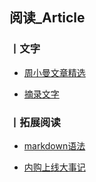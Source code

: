 ## 阅读_Article



### 丨文字

- [周小曼文章精选]( /Article/zxm/index.html )

- [摘录文字]( /Article/words.html )



### 丨拓展阅读

- [markdown语法]( /Article/markdown.html )

- [内购上线大事记](/neigoulog.html)

  

